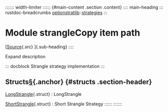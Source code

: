::::::: width-limiter
:::::: {#main-content .section .content}
:::: main-heading
::: rustdoc-breadcrumbs
[optionstratlib](../../index.html)::[strategies](../index.html)
:::

# Module strangleCopy item path

[[Source](../../../src/optionstratlib/strategies/strangle.rs.html#12-5256){.src}
]{.sub-heading}
::::

Expand description

::: docblock
Strangle strategy implementation
:::

## Structs[§](#structs){.anchor} {#structs .section-header}

[LongStrangle](struct.LongStrangle.html "struct optionstratlib::strategies::strangle::LongStrangle"){.struct}
:   LongStrangle

[ShortStrangle](struct.ShortStrangle.html "struct optionstratlib::strategies::strangle::ShortStrangle"){.struct}
:   Short Strangle Strategy
::::::
:::::::
